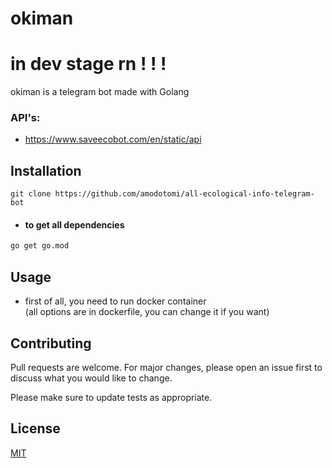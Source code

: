 # okiman 
# in dev stage rn ! ! !
okiman is a telegram bot made with Golang 
### API's:
- https://www.saveecobot.com/en/static/api

## Installation
```
git clone https://github.com/amodotomi/all-ecological-info-telegram-bot
```
- #### to get all dependencies
```bash
go get go.mod
```

## Usage
- first of all, you need to run docker container\
(all options are in dockerfile, you can change it if you want)


## Contributing

Pull requests are welcome. For major changes, please open an issue first
to discuss what you would like to change.

Please make sure to update tests as appropriate.

## License

[MIT](https://choosealicense.com/licenses/mit/)